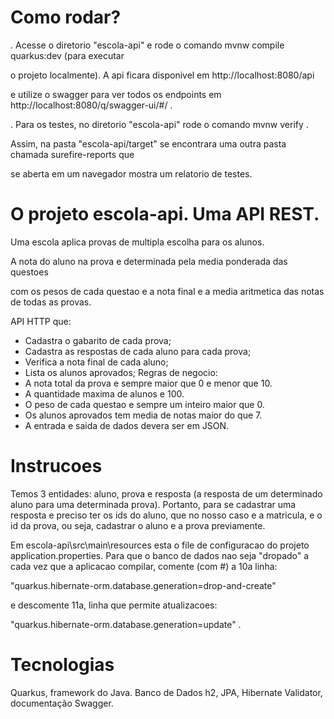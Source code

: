 # Como rodar?

. Acesse o diretorio "escola-api" e rode o comando  mvnw compile quarkus:dev (para executar

o projeto localmente). A api ficara disponivel em http://localhost:8080/api

e utilize o swagger para ver todos os endpoints em http://localhost:8080/q/swagger-ui/#/ .

. Para os testes, no diretorio "escola-api" rode o comando mvnw verify .

Assim, na pasta "escola-api/target" se encontrara uma outra pasta chamada surefire-reports que

se aberta em um navegador mostra um relatorio de testes. 

# O projeto escola-api. Uma API REST.

Uma escola aplica provas de multipla escolha para os alunos. 

A nota do aluno na prova e determinada pela media ponderada das questoes 

com os pesos de cada questao e a nota final e a media aritmetica das notas de todas as provas.

API HTTP que:
- Cadastra o gabarito de cada prova;
- Cadastra as respostas de cada aluno para cada prova;
- Verifica a nota final de cada aluno;
- Lista os alunos aprovados;
Regras de negocio:
- A nota total da prova e sempre maior que 0 e menor que 10.
- A quantidade maxima de alunos e 100.
- O peso de cada questao e sempre um inteiro maior que 0.
- Os alunos aprovados tem media de notas maior do que 7.
- A entrada e saida de dados devera ser em JSON.

# Instrucoes

Temos 3 entidades: aluno, prova e resposta (a resposta de um determinado aluno 
para uma determinada prova). Portanto, para se cadastrar uma resposta
e preciso ter os ids do aluno, que no nosso caso e a matricula, e o id da prova, ou seja, 
cadastrar o aluno e a prova previamente.

Em escola-api\src\main\resources esta o file de configuracao do projeto 
application.properties. Para que o banco de dados nao seja "dropado" a cada vez
que a aplicacao compilar, comente (com #) a 10a linha: 

"quarkus.hibernate-orm.database.generation=drop-and-create"

e descomente 11a, linha que permite atualizacoes: 

"quarkus.hibernate-orm.database.generation=update" .

# Tecnologias

Quarkus, framework do Java.
Banco de Dados h2, JPA, Hibernate Validator, documentação Swagger.
